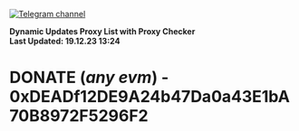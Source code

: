 [![Telegram channel](https://img.shields.io/endpoint?url=https://runkit.io/damiankrawczyk/telegram-badge/branches/master?url=https://t.me/n4z4v0d)](https://t.me/n4z4v0d) 

**Dynamic Updates Proxy List with Proxy Checker**  
**Last Updated: 19.12.23 13:24**

# DONATE (_any evm_) - 0xDEADf12DE9A24b47Da0a43E1bA70B8972F5296F2
